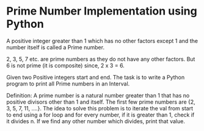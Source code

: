 # Prime Number Implementation using Python

A positive integer greater than 1 which has no other factors except 1 and the number itself is called a Prime number.

2, 3, 5, 7 etc. are prime numbers as they do not have any other factors. But 6 is not prime (it is composite) since, 2 x 3 = 6.

Given two Positive integers start and end. The task is to write a Python program to print all Prime numbers in an Interval.

Definition: A prime number is a natural number greater than 1 that has no positive divisors other than 1 and itself. The first few prime numbers are {2, 3, 5, 7, 11, ….}.
The idea to solve this problem is to iterate the val from start to end using a for loop and for every number, if it is greater than 1, check if it divides n. If we find any other number which divides, print that value.
